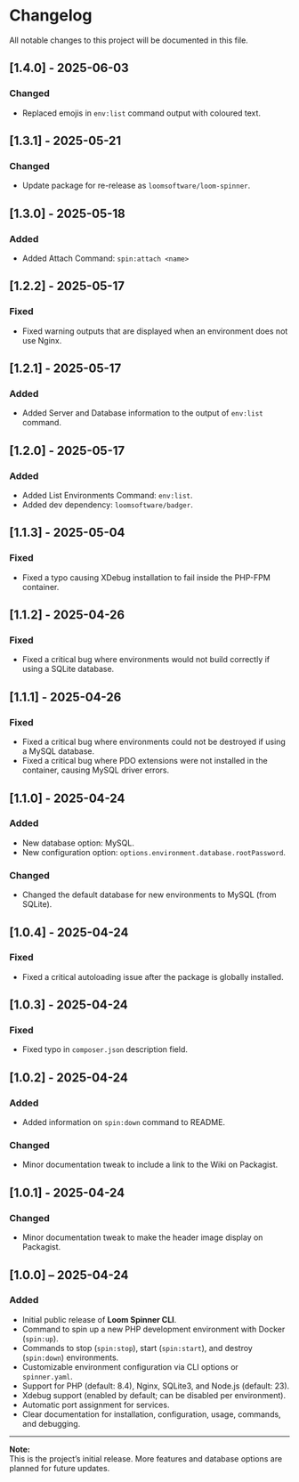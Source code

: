 # Changelog

All notable changes to this project will be documented in this file.

## [1.4.0] - 2025-06-03
### Changed
- Replaced emojis in `env:list` command output with coloured text.

## [1.3.1] - 2025-05-21
### Changed
- Update package for re-release as `loomsoftware/loom-spinner`.

## [1.3.0] - 2025-05-18
### Added
- Added Attach Command: `spin:attach <name>`

## [1.2.2] - 2025-05-17
### Fixed
- Fixed warning outputs that are displayed when an environment does not use Nginx.

## [1.2.1] - 2025-05-17
### Added
- Added Server and Database information to the output of `env:list` command.

## [1.2.0] - 2025-05-17
### Added
- Added List Environments Command: `env:list`.
- Added dev dependency: `loomsoftware/badger`.

## [1.1.3] - 2025-05-04
### Fixed
- Fixed a typo causing XDebug installation to fail inside the PHP-FPM container.

## [1.1.2] - 2025-04-26
### Fixed
- Fixed a critical bug where environments would not build correctly if using a SQLite database.

## [1.1.1] - 2025-04-26
### Fixed
- Fixed a critical bug where environments could not be destroyed if using a MySQL database.
- Fixed a critical bug where PDO extensions were not installed in the container, causing MySQL driver errors.

## [1.1.0] - 2025-04-24
### Added
- New database option: MySQL.
- New configuration option: `options.environment.database.rootPassword`.

### Changed
- Changed the default database for new environments to MySQL (from SQLite).

## [1.0.4] - 2025-04-24
### Fixed
- Fixed a critical autoloading issue after the package is globally installed.

## [1.0.3] - 2025-04-24
### Fixed
- Fixed typo in `composer.json` description field.

## [1.0.2] - 2025-04-24
### Added
- Added information on `spin:down` command to README.

### Changed
- Minor documentation tweak to include a link to the Wiki on Packagist.

## [1.0.1] - 2025-04-24
### Changed
- Minor documentation tweak to make the header image display on Packagist.

## [1.0.0] – 2025-04-24
### Added
- Initial public release of **Loom Spinner CLI**.
- Command to spin up a new PHP development environment with Docker (`spin:up`).
- Commands to stop (`spin:stop`), start (`spin:start`), and destroy (`spin:down`) environments.
- Customizable environment configuration via CLI options or `spinner.yaml`.
- Support for PHP (default: 8.4), Nginx, SQLite3, and Node.js (default: 23).
- Xdebug support (enabled by default; can be disabled per environment).
- Automatic port assignment for services.
- Clear documentation for installation, configuration, usage, commands, and debugging.

---

**Note:**  
This is the project’s initial release. More features and database options are planned for future updates.